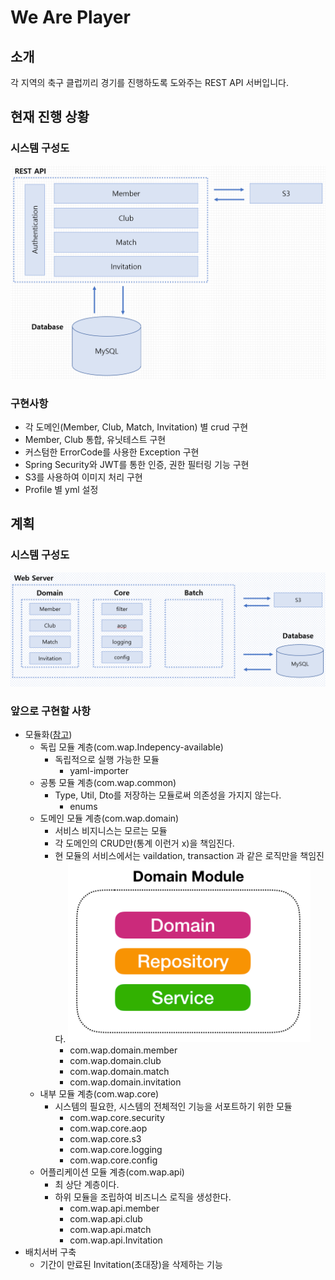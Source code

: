 # We Are Player
## 소개
각 지역의 축구 클럽끼리 경기를 진행하도록 도와주는 REST API 서버입니다.

## 현재 진행 상황
### 시스템 구성도
![image1](./image/image1.png)

### 구현사항
- 각 도메인(Member, Club, Match, Invitation) 별 crud 구현
- Member, Club 통합, 유닛테스트 구현
- 커스텀한 ErrorCode를 사용한 Exception 구현
- Spring Security와 JWT를 통한 인증, 권한 필터링 기능 구현
- S3를 사용하여 이미지 처리 구현
- Profile 별 yml 설정

## 계획
### 시스템 구성도
![image2](./image/image2.png)
### 앞으로 구현할 사항
- 모듈화([참고](https://woowabros.github.io/study/2019/07/01/multi-module.html))
    - 독립 모듈 계층(com.wap.Indepency-available)
        - 독립적으로 실행 가능한 모듈
            - yaml-importer
    - 공통 모듈 계층(com.wap.common)
        - Type, Util, Dto를 저장하는 모듈로써 의존성을 가지지 않는다.
            - enums
    - 도메인 모듈 계층(com.wap.domain)
        - 서비스 비지니스는 모르는 모듈
        - 각 도메인의 CRUD만(통계 이런거 x)을 책임진다.
        - 현 모듈의 서비스에서는 vaildation, transaction 과 같은 로직만을 책임진다.
        ![image3](./image/image3.png)
            - com.wap.domain.member
            - com.wap.domain.club
            - com.wap.domain.match
            - com.wap.domain.invitation
    - 내부 모듈 계층(com.wap.core)
        - 시스템의 필요한, 시스템의 전체적인 기능을 서포트하기 위한 모듈
            - com.wap.core.security
            - com.wap.core.aop
            - com.wap.core.s3
            - com.wap.core.logging
            - com.wap.core.config
    - 어플리케이션 모듈 계층(com.wap.api)
        - 최 상단 계층이다.
        - 하위 모듈을 조립하여 비즈니스 로직을 생성한다.
            - com.wap.api.member
            - com.wap.api.club
            - com.wap.api.match
            - com.wap.api.Invitation
- 배치서버 구축
    - 기간이 만료된 Invitation(초대장)을 삭제하는 기능
